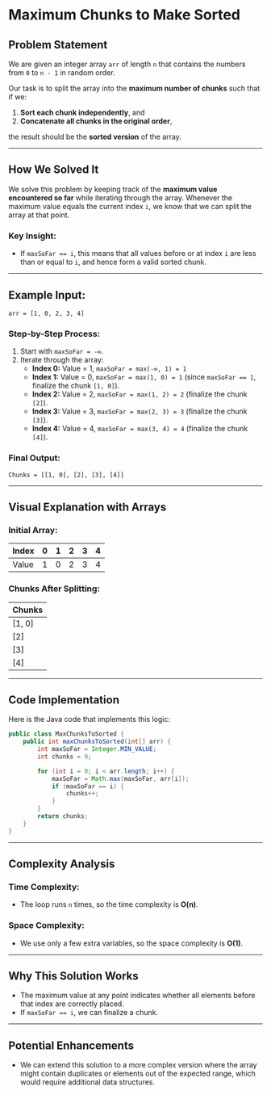 
# Maximum Chunks to Make Sorted

## Problem Statement
We are given an integer array `arr` of length `n` that contains the numbers from `0` to `n - 1` in random order.

Our task is to split the array into the **maximum number of chunks** such that if we:
1. **Sort each chunk independently**, and
2. **Concatenate all chunks in the original order**, 

the result should be the **sorted version** of the array.

---

## How We Solved It

We solve this problem by keeping track of the **maximum value encountered so far** while iterating through the array. Whenever the maximum value equals the current index `i`, we know that we can split the array at that point.

### Key Insight:
- If `maxSoFar == i`, this means that all values before or at index `i` are less than or equal to `i`, and hence form a valid sorted chunk.

---

## Example Input:
```
arr = [1, 0, 2, 3, 4]
```

### Step-by-Step Process:
1. Start with `maxSoFar = -∞`.
2. Iterate through the array:
   - **Index 0:** Value = 1, `maxSoFar = max(-∞, 1) = 1`
   - **Index 1:** Value = 0, `maxSoFar = max(1, 0) = 1` (since `maxSoFar == 1`, finalize the chunk `[1, 0]`).
   - **Index 2:** Value = 2, `maxSoFar = max(1, 2) = 2` (finalize the chunk `[2]`).
   - **Index 3:** Value = 3, `maxSoFar = max(2, 3) = 3` (finalize the chunk `[3]`).
   - **Index 4:** Value = 4, `maxSoFar = max(3, 4) = 4` (finalize the chunk `[4]`).

### Final Output:
```
Chunks = [[1, 0], [2], [3], [4]]
```

---

## Visual Explanation with Arrays

### Initial Array:
| Index | 0 | 1 | 2 | 3 | 4 |
|-------|---|---|---|---|---|
| Value | 1 | 0 | 2 | 3 | 4 |

### Chunks After Splitting:
| Chunks        |
|---------------|
| [1, 0]       |
| [2]          |
| [3]          |
| [4]          |

---

## Code Implementation
Here is the Java code that implements this logic:

```java
public class MaxChunksToSorted {
    public int maxChunksToSorted(int[] arr) {
        int maxSoFar = Integer.MIN_VALUE;
        int chunks = 0;

        for (int i = 0; i < arr.length; i++) {
            maxSoFar = Math.max(maxSoFar, arr[i]);
            if (maxSoFar == i) {
                chunks++;
            }
        }
        return chunks;
    }
}
```

---

## Complexity Analysis

### Time Complexity:
- The loop runs `n` times, so the time complexity is **O(n)**.

### Space Complexity:
- We use only a few extra variables, so the space complexity is **O(1)**.

---

## Why This Solution Works
- The maximum value at any point indicates whether all elements before that index are correctly placed.
- If `maxSoFar == i`, we can finalize a chunk.

---

## Potential Enhancements
- We can extend this solution to a more complex version where the array might contain duplicates or elements out of the expected range, which would require additional data structures.
